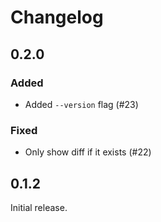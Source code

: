 # Changelog

## 0.2.0

### Added 

- Added `--version` flag (#23)

### Fixed

- Only show diff if it exists (#22) 

## 0.1.2

Initial release.
